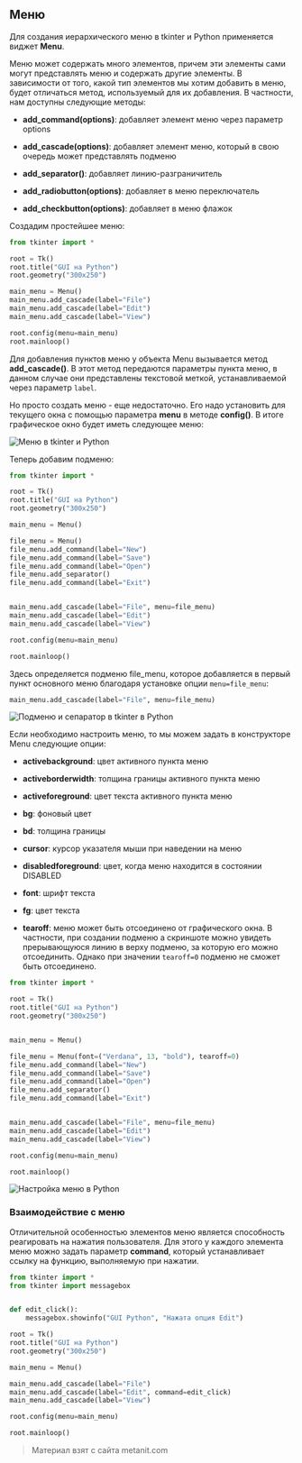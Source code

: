 ## Меню

Для создания иерархического меню в tkinter и Python применяется виджет **Menu**.

Меню может содержать много элементов, причем эти элементы сами могут представлять меню и содержать другие элементы. В зависимости от того, какой тип элементов мы хотим добавить в меню, будет отличаться метод, используемый для их добавления. В частности, нам доступны следующие методы:

- **add_command(options)**: добавляет элемент меню через параметр options

- **add_cascade(options)**: добавляет элемент меню, который в свою очередь может представлять подменю

- **add_separator()**: добавляет линию-разграничитель

- **add_radiobutton(options)**: добавляет в меню переключатель

- **add_checkbutton(options)**: добавляет в меню флажок

Создадим простейшее меню:

```py
from tkinter import *

root = Tk()
root.title("GUI на Python")
root.geometry("300x250")

main_menu = Menu()
main_menu.add_cascade(label="File")
main_menu.add_cascade(label="Edit")
main_menu.add_cascade(label="View")

root.config(menu=main_menu)
root.mainloop()
```

Для добавления пунктов меню у объекта Menu вызывается метод **add_cascade()**. В этот метод передаются параметры пункта меню, в данном случае они представлены текстовой меткой, устанавливаемой через параметр `label`.

Но просто создать меню - еще недостаточно. Его надо установить для текущего окна с помощью параметра **menu** в методе **config()**. В итоге графическое окно будет иметь следующее меню:

![Меню в tkinter и Python](https://metanit.com/python/tutorial/pics/9.12.png)

Теперь добавим подменю:

```py
from tkinter import *

root = Tk()
root.title("GUI на Python")
root.geometry("300x250")

main_menu = Menu()

file_menu = Menu()
file_menu.add_command(label="New")
file_menu.add_command(label="Save")
file_menu.add_command(label="Open")
file_menu.add_separator()
file_menu.add_command(label="Exit")


main_menu.add_cascade(label="File", menu=file_menu)
main_menu.add_cascade(label="Edit")
main_menu.add_cascade(label="View")

root.config(menu=main_menu)

root.mainloop()
```

Здесь определяется подменю file_menu, которое добавляется в первый пункт основного меню благодаря установке опции `menu=file_menu`:

```py
main_menu.add_cascade(label="File", menu=file_menu)
```

![Подменю и сепаратор в tkinter в Python](https://metanit.com/python/tutorial/pics/9.13.png)

Если необходимо настроить меню, то мы можем задать в конструкторе Menu следующие опции:

- **activebackground**: цвет активного пункта меню

- **activeborderwidth**: толщина границы активного пункта меню

- **activeforeground**: цвет текста активного пункта меню

- **bg**: фоновый цвет

- **bd**: толщина границы

- **cursor**: курсор указателя мыши при наведении на меню

- **disabledforeground**: цвет, когда меню находится в состоянии DISABLED

- **font**: шрифт текста

- **fg**: цвет текста

- **tearoff**: меню может быть отсоединено от графического окна. В частности, при создании подменю а скриншоте 
можно увидеть прерывающуюся линию в верху подменю, за которую его можно отсоединить. Однако при значении `tearoff=0` подменю не сможет быть отсоединено.

```py
from tkinter import *

root = Tk()
root.title("GUI на Python")
root.geometry("300x250")


main_menu = Menu()

file_menu = Menu(font=("Verdana", 13, "bold"), tearoff=0)
file_menu.add_command(label="New")
file_menu.add_command(label="Save")
file_menu.add_command(label="Open")
file_menu.add_separator()
file_menu.add_command(label="Exit")


main_menu.add_cascade(label="File", menu=file_menu)
main_menu.add_cascade(label="Edit")
main_menu.add_cascade(label="View")

root.config(menu=main_menu)

root.mainloop()
```

![Настройка меню в Python](https://metanit.com/python/tutorial/pics/9.14.png)

### Взаимодействие с меню

Отличительной особенностью элементов меню является способность реагировать на нажатия пользователя. Для этого у каждого элемента меню можно задать параметр **command**, который устанавливает ссылку на функцию, выполняемую при нажатии.

```py
from tkinter import *
from tkinter import messagebox


def edit_click():
    messagebox.showinfo("GUI Python", "Нажата опция Edit")

root = Tk()
root.title("GUI на Python")
root.geometry("300x250")

main_menu = Menu()

main_menu.add_cascade(label="File")
main_menu.add_cascade(label="Edit", command=edit_click)
main_menu.add_cascade(label="View")

root.config(menu=main_menu)

root.mainloop()
```


> Материал взят с сайта metanit.com
